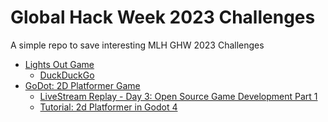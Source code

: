 Global Hack Week 2023 Challenges
================================

A simple repo to save interesting MLH GHW 2023 Challenges

- [Lights Out Game][1]
  - [DuckDuckGo][2]
- [GoDot: 2D Platformer Game][3]
  - [LiveStream Replay - Day 3: Open Source Game Development Part 1][4]
  - [Tutorial: 2d Platformer in Godot 4][5]

[1]: https://guide.mlh.io/organizer-resources/host-exciting-mini-events/mlh-mini-events/light
[2]: duck-duck-go.html
[3]: godot-2d-platformer
[4]: https://www.youtube.com/watch?v=U69WvFMYFYs
[5]: https://www.youtube.com/watch?v=FNEAJsry5sA
